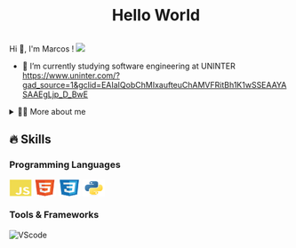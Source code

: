 <!--título-->
<div id="user-content-toc">
  <ul align="center">
    <summary><h1 style="display: inline-block">Hello World</h1></summary>
</div>
<!-- Presentation -->
<p>
  Hi 👋, I'm Marcos !
  <img src="https://media4.giphy.com/media/oOxSXI5D2cvc6kYSvw/giphy.gif?cid=ecf05e47q11v74f7dq5ef4tic4rzvk9zi7pg9zsi4syr67b9&amp;ep=v1_gifs_search&amp;rid=giphy.gif&amp;ct=g">
 
  - 🌱 I’m currently studying software engineering at UNINTER https://www.uninter.com/?gad_source=1&gclid=EAIaIQobChMIxaufteuChAMVFRitBh1K1wSSEAAYASAAEgLjp_D_BwE
<!-- Dropdown -->
<details>
  <summary>👨‍💻 More about me</summary>

  - 💬 I am 17 years old, currently living in Brazil..

  - ⚡I like to learn,study,watch good movies and play some games in my free time.
</details>

## 🔥 Skills
<!-- Skills: Programming Languages -->
  <div style="flex-basis: 48%;">
    <h3>Programming Languages</h3>
    <img align="center" alt="Js" height="30" width="40" src="https://raw.githubusercontent.com/devicons/devicon/master/icons/javascript/javascript-plain.svg">
    <img align="center" alt="HTML" height="30" width="40" src="https://raw.githubusercontent.com/devicons/devicon/master/icons/html5/html5-original.svg">
    <img align="center" alt="CSS" height="30" width="40" src="https://raw.githubusercontent.com/devicons/devicon/master/icons/css3/css3-original.svg">
    <img align="center" alt="Python" height="30" width="40" src="https://raw.githubusercontent.com/devicons/devicon/master/icons/python/python-original.svg">
  </div>
  
  <!-- Skills: Tools & Frameworks -->
  <div style="flex-basis: 48%;">
    <h3>Tools & Frameworks</h3>
    <img align="center" alt="VScode" height="30" width="40" src="https://cdn.jsdelivr.net/gh/devicons/devicon/icons/vscode/vscode-original.svg">
  </div>
  
